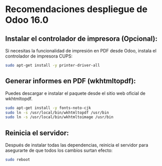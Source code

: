 # Recomendaciones despliegue de Odoo 16.0

## Instalar el controlador de impresora (Opcional):
Si necesitas la funcionalidad de impresión en PDF desde Odoo, instala el controlador de impresora CUPS:
``` bash
sudo apt-get install -y printer-driver-all
``` 
## Generar informes en PDF (wkhtmltopdf):
Puedes descargar e instalar el paquete desde el sitio web oficial de wkhtmltopdf.
``` bash
sudo apt-get install -y fonts-noto-cjk
sudo ln -s /usr/local/bin/wkhtmltopdf /usr/bin
sudo ln -s /usr/local/bin/wkhtmltoimage /usr/bin
``` 
## Reinicia el servidor:
Después de instalar todas las dependencias, reinicia el servidor para asegurarte de que todos los cambios surtan efecto:
``` bash
sudo reboot
``` 